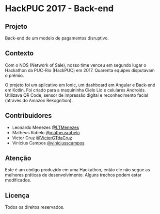 # HackPUC 2017 - Back-end

## Projeto
Back-end de um modelo de pagamentos disruptivo.

## Contexto
Com o NOS (Network of Sale), nosso time venceu em segundo lugar o Hackathon da PUC-Rio (HackPUC) em 2017. Quarenta equipes disputavam o prêmio.

O projeto foi um aplicativo em Ionic, um dashboard em Angular e Back-end em Kotlin. Foi criado para a maquininha Cielo Lio e celulares Androids. Utilizava QR Code, sensor de impressão digital e reconhecimento facial (através do Amazon Rekognition).

## Contribuidores
- Leonardo Menezes [@LTMenezes](https://github.com/LTMenezes)
- Matheus Rabelo [@matheusrabelo](https://github.com/matheusrabelo)
- Victor Cruz [@VictorGTdaCruz](https://github.com/VictorGTdaCruz)
- Vinícius Campos [@viniciusscampos](https://github.com/viniciusscampos)

## Atenção
Este é um código produzido em uma Hackathon, então ele não segue as melhores práticas de desenvolvimento. Alguns trechos podem estar modificados.

## Licença
Todos os direitos reservados.